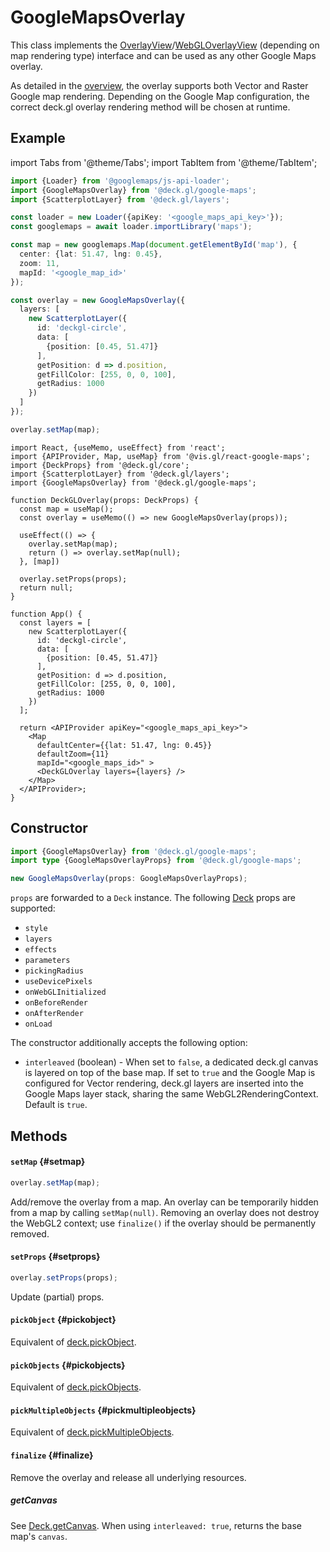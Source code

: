 # GoogleMapsOverlay

This class implements the [OverlayView](https://developers.google.com/maps/documentation/javascript/reference/overlay-view#OverlayView)/[WebGLOverlayView](https://developers.google.com/maps/documentation/javascript/reference/webgl#WebGLOverlayView) (depending on map rendering type) interface and can be used as any other Google Maps overlay.

As detailed in the [overview](./overview.md), the overlay supports both Vector and Raster Google map rendering. Depending on the Google Map configuration, the correct deck.gl overlay rendering method will be chosen at runtime.

## Example

import Tabs from '@theme/Tabs';
import TabItem from '@theme/TabItem';

<Tabs groupId="language">
  <TabItem value="ts" label="TypeScript">

```ts
import {Loader} from '@googlemaps/js-api-loader';
import {GoogleMapsOverlay} from '@deck.gl/google-maps';
import {ScatterplotLayer} from '@deck.gl/layers';

const loader = new Loader({apiKey: '<google_maps_api_key>'});
const googlemaps = await loader.importLibrary('maps');

const map = new googlemaps.Map(document.getElementById('map'), {
  center: {lat: 51.47, lng: 0.45},
  zoom: 11,
  mapId: '<google_map_id>'
});

const overlay = new GoogleMapsOverlay({
  layers: [
    new ScatterplotLayer({
      id: 'deckgl-circle',
      data: [
        {position: [0.45, 51.47]}
      ],
      getPosition: d => d.position,
      getFillColor: [255, 0, 0, 100],
      getRadius: 1000
    })
  ]
});

overlay.setMap(map);
```

  </TabItem>
  <TabItem value="react" label="React">

```tsx
import React, {useMemo, useEffect} from 'react';
import {APIProvider, Map, useMap} from '@vis.gl/react-google-maps';
import {DeckProps} from '@deck.gl/core';
import {ScatterplotLayer} from '@deck.gl/layers';
import {GoogleMapsOverlay} from '@deck.gl/google-maps';

function DeckGLOverlay(props: DeckProps) {
  const map = useMap();
  const overlay = useMemo(() => new GoogleMapsOverlay(props));

  useEffect(() => {
    overlay.setMap(map);
    return () => overlay.setMap(null);
  }, [map])

  overlay.setProps(props);
  return null;
}

function App() {
  const layers = [
    new ScatterplotLayer({
      id: 'deckgl-circle',
      data: [
        {position: [0.45, 51.47]}
      ],
      getPosition: d => d.position,
      getFillColor: [255, 0, 0, 100],
      getRadius: 1000
    })
  ];

  return <APIProvider apiKey="<google_maps_api_key>">
    <Map
      defaultCenter={{lat: 51.47, lng: 0.45}}
      defaultZoom={11}
      mapId="<google_maps_id>" >
      <DeckGLOverlay layers={layers} />
    </Map>
  </APIProvider>;
}
```

  </TabItem>
</Tabs>

## Constructor

```ts
import {GoogleMapsOverlay} from '@deck.gl/google-maps';
import type {GoogleMapsOverlayProps} from '@deck.gl/google-maps';

new GoogleMapsOverlay(props: GoogleMapsOverlayProps);
```

`props` are forwarded to a `Deck` instance. The following [Deck](../core/deck.md) props are supported:

- `style`
- `layers`
- `effects`
- `parameters`
- `pickingRadius`
- `useDevicePixels`
- `onWebGLInitialized`
- `onBeforeRender`
- `onAfterRender`
- `onLoad`

The constructor additionally accepts the following option:

- `interleaved` (boolean) - When set to `false`, a dedicated deck.gl canvas is layered on top of the base map. If set to `true` and the Google Map is configured for Vector rendering, deck.gl layers are inserted into the Google Maps layer stack, sharing the same WebGL2RenderingContext. Default is `true`.

## Methods

#### `setMap` {#setmap}

```ts
overlay.setMap(map);
```

Add/remove the overlay from a map. An overlay can be temporarily hidden from a map by calling `setMap(null)`. Removing an overlay does not destroy the WebGL2 context; use `finalize()` if the overlay should be permanently removed.

#### `setProps` {#setprops}

```ts
overlay.setProps(props);
```

Update (partial) props.

#### `pickObject` {#pickobject}

Equivalent of [deck.pickObject](../core/deck.md).

#### `pickObjects` {#pickobjects}

Equivalent of [deck.pickObjects](../core/deck.md).

#### `pickMultipleObjects` {#pickmultipleobjects}

Equivalent of [deck.pickMultipleObjects](../core/deck.md).

#### `finalize` {#finalize}

Remove the overlay and release all underlying resources.

##### getCanvas

See [Deck.getCanvas](../core/deck.md#getcanvas). When using `interleaved: true`, returns the base map's `canvas`.
